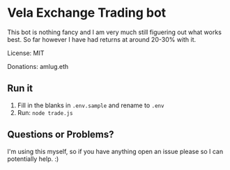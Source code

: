 # Vela Exchange Trading bot

This bot is nothing fancy and I am very much still figuering out what works best. So far however I have had returns at around 20-30% with it.

License: MIT

Donations: amlug.eth 

## Run it

1. Fill in the blanks in `.env.sample` and rename to `.env`
2. Run: `node trade.js`

## Questions or Problems?

I'm using this myself, so if you have anything open an issue please so I can potentially help. :) 

